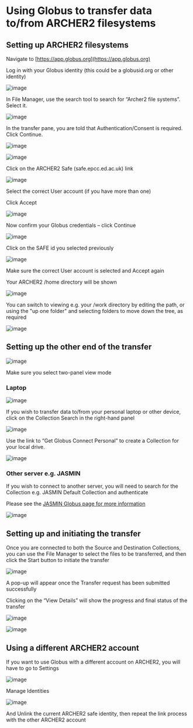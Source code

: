# Using Globus to transfer data to/from ARCHER2  filesystems

## Setting up ARCHER2 filesystems

Navigate to [https://app.globus.org](https://app.globus.org)

Log in with your Globus identity (this could be a globusid.org or other identity)

![image](../images/globus/1-login.jpg)


In File Manager, use the search tool to search for “Archer2 file systems”. Select it.

![image](../images/globus/2-archer2-search.jpg)

In the transfer pane, you are told that Authentication/Consent is required. Click Continue.

![image](../images/globus/3-continue.jpg)

![image](../images/globus/4-link-archer2.jpg)

Click on the ARCHER2 Safe (safe.epcc.ed.ac.uk) link

![image](../images/globus/5-safe.jpg)

Select the correct User account (if you have more than one)

Click Accept

![image](../images/globus/6-continue.jpg)

Now confirm your Globus credentials – click Continue


![image](../images/globus/7-identity.jpg)

Click on the SAFE id you selected previously

![image](../images/globus/8-safe.jpg)

Make sure the correct User account is selected and Accept again

Your ARCHER2 /home directory will be shown 

![image](../images/globus/9-home.jpg)

You can switch to viewing e.g. your /work directory by editing the path, or using the "up one folder" and selecting folders to move down the tree, as required

![image](../images/globus/9-work.jpg)


## Setting up the other end of the transfer

![image](../images/globus/10a-two-pane.jpg)

Make sure you select two-panel view mode

### Laptop

![image](../images/globus/10-destination.jpg)

If you wish to transfer data to/from your personal laptop or other device, click on the Collection Search in the right-hand panel

![image](../images/globus/11-globus-connect-personal.jpg)

Use the link to “Get Globus Connect Personal” to create a Collection for your local drive.

![image](../images/globus/12-to-laptop.jpg)

### Other server e.g. JASMIN 

If you wish to connect to another server, you will need to search for the Collection e.g. JASMIN Default Collection and authenticate

Please see the [JASMIN Globus page for more information](https://help.jasmin.ac.uk/docs/data-transfer/globus-transfers-with-jasmin/)

![image](../images/globus/13-jasmin.jpg)

## Setting up and initiating the transfer

Once you are connected to both the Source and Destination Collections, you can use the File Manager to select the files to be transferred, and then click the Start button to initiate the transfer

![image](../images/globus/14-transfer.jpg)

A pop-up will appear once the Transfer request has been submitted successfully

Clicking on the “View Details” will show the progress and final status of the transfer

![image](../images/globus/15-result.jpg)

![image](../images/globus/16-transferred.jpg)

## Using a different ARCHER2 account

If you want to use Globus with a different account on ARCHER2, you will have to go to Settings

![image](../images/globus/17-settings.jpg)

Manage Identities

![image](../images/globus/18-unlink.jpg)

And Unlink the current ARCHER2 safe identity, then repeat the link process with the other ARCHER2 account